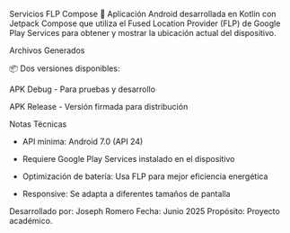 Servicios FLP Compose 📍
Aplicación Android desarrollada en Kotlin con Jetpack Compose que utiliza el Fused Location Provider (FLP) de Google Play Services para obtener y mostrar la ubicación actual del dispositivo.


Archivos Generados

📦 Dos versiones disponibles:

APK Debug - Para pruebas y desarrollo

APK Release - Versión firmada para distribución

Notas Técnicas

* API mínima: Android 7.0 (API 24)

* Requiere Google Play Services instalado en el dispositivo

* Optimización de batería: Usa FLP para mejor eficiencia energética

* Responsive: Se adapta a diferentes tamaños de pantalla

Desarrollado por: Joseph Romero
Fecha: Junio 2025
Propósito: Proyecto académico.
